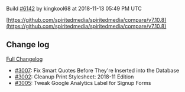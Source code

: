 Build [#6142](https://circleci.com/gh/spiritedmedia/spiritedmedia/6142) by kingkool68 at 2018-11-13 05:49 PM UTC

[https://github.com/spiritedmedia/spiritedmedia/compare/v7.10.8](https://github.com/spiritedmedia/spiritedmedia/compare/v7.10.8)
## Change log
[Full Changelog](git@github.com:spiritedmedia/spiritedmedia.git/compare/v7.10.7...v7.10.8)

 - [#3007](git@github.com:spiritedmedia/spiritedmedia.git/pull/3007): Fix Smart Quotes Before They're Inserted into the Database
 - [#3002](git@github.com:spiritedmedia/spiritedmedia.git/pull/3002): Cleanup Print Stylesheet: 2018-11 Edition
 - [#3005](git@github.com:spiritedmedia/spiritedmedia.git/pull/3005): Tweak Google Analytics Label for Signup Forms
